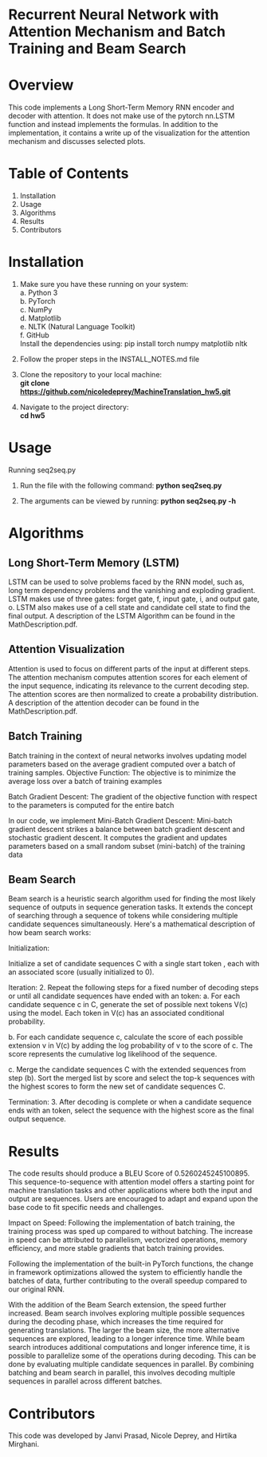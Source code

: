 # Recurrent Neural Network with Attention Mechanism and Batch Training and Beam Search
# Overview
This code implements a Long Short-Term Memory RNN encoder and decoder with attention. It does not make use of the pytorch nn.LSTM function and instead implements the formulas. In addition to the implementation, it contains a write up of the visualization for the attention mechanism and discusses selected plots.

# Table of Contents
1. Installation
2. Usage
3. Algorithms
4. Results
5. Contributors


# Installation
1. Make sure you have these running on your system:  
a. Python 3  
b. PyTorch  
c. NumPy  
d. Matplotlib  
e. NLTK (Natural Language Toolkit)  
f. GitHub  
Install the dependencies using: pip install torch numpy matplotlib nltk  

2. Follow the proper steps in the INSTALL_NOTES.md file

2. Clone the repository to your local machine:  
   **git clone https://github.com/nicoledeprey/MachineTranslation_hw5.git**

2. Navigate to the project directory:  
**cd hw5**


# Usage
Running seq2seq.py


1. Run the file with the following command:
**python seq2seq.py**

2. The arguments can be viewed by running:
**python seq2seq.py -h**


# Algorithms
## Long Short-Term Memory (LSTM)  
LSTM can be used to solve problems faced by the RNN model, such as, long term dependency problems and the vanishing and exploding gradient. LSTM makes use of three gates: forget gate, f, input gate, i, and output gate, o. LSTM also makes use of a cell state and candidate cell state to find the final output. A description of the LSTM Algorithm can be found in the MathDescription.pdf.


## Attention Visualization  
Attention is used to focus on different parts of the input at different steps. The attention mechanism computes attention scores for each element of the input sequence, indicating its relevance to the current decoding step. The attention scores are then normalized to create a probability distribution. A description of the attention decoder can be found in the MathDescription.pdf.

## Batch Training
Batch training in the context of neural networks involves updating model parameters based on the average gradient computed over a batch of training samples. 
Objective Function:
The objective is to minimize the average loss over a batch of training examples

Batch Gradient Descent:
The gradient of the objective function with respect to the parameters  is computed for the entire batch

In our code, we implement Mini-Batch Gradient Descent:
Mini-batch gradient descent strikes a balance between batch gradient descent and stochastic gradient descent. It computes the gradient and updates parameters based on a small random subset (mini-batch) of the training data



## Beam Search
Beam search is a heuristic search algorithm used for finding the most likely sequence of outputs in sequence generation tasks. It extends the concept of searching through a sequence of tokens while considering multiple candidate sequences simultaneously. Here's a mathematical description of how beam search works:

Initialization:

Initialize a set of candidate sequences C with a single start token <SOS>, each with an associated score (usually initialized to 0).

Iteration:
2. Repeat the following steps for a fixed number of decoding steps or until all candidate sequences have ended with an <EOS> token:
a. For each candidate sequence c in C, generate the set of possible next tokens V(c) using the model. Each token in V(c) has an associated conditional probability.

b. For each candidate sequence c, calculate the score of each possible extension v in V(c) by adding the log probability of v to the score of c. The score represents the cumulative log likelihood of the sequence.

c. Merge the candidate sequences C with the extended sequences from step (b). Sort the merged list by score and select the top-k sequences with the highest scores to form the new set of candidate sequences C.


Termination:
3. After decoding is complete or when a candidate sequence ends with an <EOS> token, select the sequence with the highest score as the final output sequence.


# Results
The code results should produce a BLEU Score of 0.5260245245100895.  
This sequence-to-sequence with attention model offers a starting point for machine translation tasks and other applications where both the input and output are sequences. Users are encouraged to adapt and expand upon the base code to fit specific needs and challenges.

Impact on Speed:
Following the implementation of batch training, the training process was sped up compared to without batching. The increase in speed can be attributed to parallelism, vectorized operations, memory efficiency, and more stable gradients that batch training provides.

Following the implementation of the built-in PyTorch functions, the change in framework optimizations allowed the system to efficiently handle the batches of data, further contributing to the overall speedup compared to our original RNN.

With the addition of the Beam Search extension, the speed further increased. Beam search involves exploring multiple possible sequences during the decoding phase, which increases the time required for generating translations. The larger the beam size, the more alternative sequences are explored, leading to a longer inference time. While beam search introduces additional computations and longer inference time, it is possible to parallelize some of the operations during decoding. This can be done by evaluating multiple candidate sequences in parallel. By combining batching and beam search in parallel, this involves decoding multiple sequences in parallel across different batches.



# Contributors
This code was developed by Janvi Prasad, Nicole Deprey, and Hirtika Mirghani.

